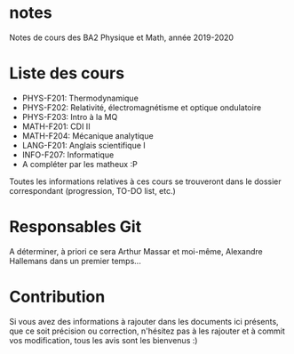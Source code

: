 # notes
Notes de cours des BA2 Physique et Math, année 2019-2020 

# Liste des cours

* PHYS-F201: Thermodynamique
* PHYS-F202: Relativité, électromagnétisme et optique ondulatoire
* PHYS-F203: Intro à la MQ
* MATH-F201: CDI II
* MATH-F204: Mécanique analytique 
* LANG-F201: Anglais scientifique I
* INFO-F207: Informatique
* A compléter par les matheux :P

Toutes les informations relatives à ces cours se trouveront dans le dossier
correspondant (progression, TO-DO list, etc.)

# Responsables Git

A déterminer, à priori ce sera Arthur Massar et moi-même, Alexandre Hallemans
dans un premier temps...

# Contribution

Si vous avez des informations à rajouter dans les documents ici présents,
que ce soit précision ou correction, n'hésitez pas à les rajouter et à commit
vos modification, tous les avis sont les bienvenus :)